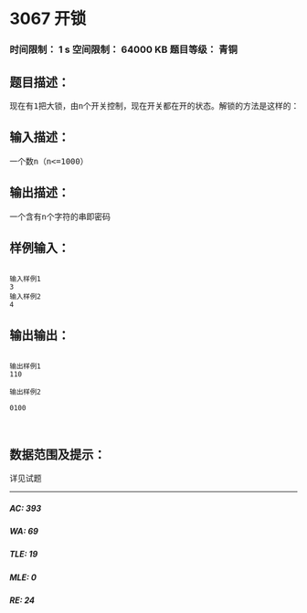 # 3067 开锁   
### 时间限制： 1 s     空间限制： 64000 KB     题目等级： 青铜  
## 题目描述：  

<pre>
现在有1把大锁，由n个开关控制，现在开关都在开的状态。解锁的方法是这样的：第1次，从1开始，每隔0个开关（其实就是每个开关）改变开关的状态（开的变成关的，关的变成开的）；第2次，从1开始，每隔1个开关（就是1,3,5,7(每次加2)…这样下去）改变开关的状态；第3次，从1开始，每隔2个开关（就是1,4,7,10(每次加3)…这样下去）改变开关的状态……第n次，从1开始，每隔n-1个开关（就是1,n+1,2n+1,3n+1(每次加n)…这样下去）改变开关的状态。所有开关最后的状态，将开转化为0，关转化为1后，就是大锁的解锁密码。现在输入n，求解锁密码。
</pre>
  
  
## 输入描述：  

<pre>
一个数n（n<=1000）
</pre>
  
  
## 输出描述：  

<pre>
一个含有n个字符的串即密码
</pre>
  
  
## 样例输入：  

<pre><code>
输入样例1
3
输入样例2
4
</code></pre>
  
  
## 输出输出：  

<pre><code>
输出样例1
110
 
输出样例2
 
0100
  

</code></pre>
  
  
## 数据范围及提示：  

<pre>
详见试题
</pre>
  
  
***  

##### AC: 393  
##### WA: 69  
##### TLE: 19  
##### MLE: 0  
##### RE: 24  
